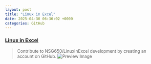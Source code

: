 ```yaml
---
layout: post
title: "Linux in Excel"
date: 2025-04-30 06:36:02 +0000
categories: GitHub
---
```


### [Linux in Excel](https://github.com/NSG650/LinuxInExcel)

> Contribute to NSG650/LinuxInExcel development by creating an account on GitHub.
![Preview Image](https://opengraph.githubassets.com/a482aaf55a091434966e3b9182df984cb5cf007d1915eee2abf2154d53819958/NSG650/LinuxInExcel)

